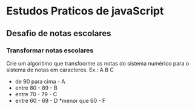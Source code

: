 # Estudos Praticos de javaScript

## Desafio de notas escolares
### Transformar notas escolares

Crie um algoritimo que transfoorme as notas do sistema numérico para 
o sistema de notas em caracteres. Ex.: A B C

* de 90 para cima -  A
* entre 80 - 89   -  B
* entre 70 - 79   -  C
* entre 60 - 69   -  D
*menor que 60     -  F